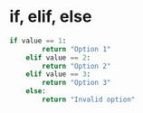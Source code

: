 # if, elif, else
```python
if value == 1:
        return "Option 1"
    elif value == 2:
        return "Option 2"
    elif value == 3:
        return "Option 3"
    else:
        return "Invalid option"
```

